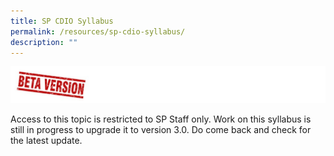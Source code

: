 ```yaml
---
title: SP CDIO Syllabus
permalink: /resources/sp-cdio-syllabus/
description: ""
---
```

![](/images/beta-version.jpg)

Access to this topic is restricted to SP Staff only. Work on this syllabus is still in progress to upgrade it to version 3.0. Do come back and check for the latest update.


